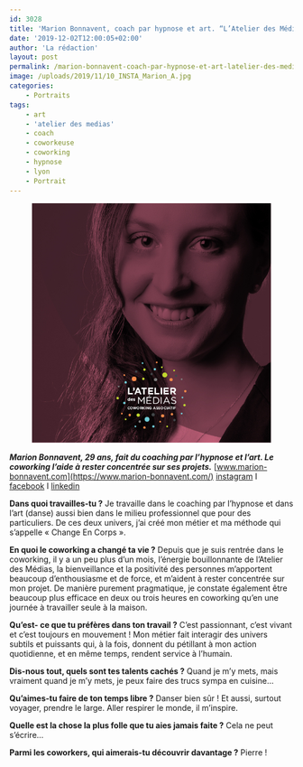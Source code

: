 ```yaml
---
id: 3028
title: 'Marion Bonnavent, coach par hypnose et art. “L’Atelier des Médias, c’est de l’énergie bouillonnante”'
date: '2019-12-02T12:00:05+02:00'
author: 'La rédaction'
layout: post
permalink: /marion-bonnavent-coach-par-hypnose-et-art-latelier-des-medias-cest-de-lenergie-bouillonnante/
image: /uploads/2019/11/10_INSTA_Marion_A.jpg
categories:
    - Portraits
tags:
    - art
    - 'atelier des medias'
    - coach
    - coworkeuse
    - coworking
    - hypnose
    - lyon
    - Portrait
---
```


<figure class="wp-block-image"><img src="/uploads/2019/11/10_INSTA_Marion_A.jpg" alt="Illustration"></figure>

***Marion Bonnavent, 29 ans, fait du coaching par l’hypnose et l’art. Le coworking l’aide à rester concentrée sur ses projets.***
[www.marion-bonnavent.com](https://www.marion-bonnavent.com/)
[instagram](https://www.instagram.com/marionbonnavent/?hl=fr) I [facebook](https://www.facebook.com/marion.b) I [linkedin](https://www.linkedin.com/in/marion-bonnavent-85916064/?originalSubdomain=fr)

**Dans quoi travailles-tu ?**
Je travaille dans le coaching par l’hypnose et dans l’art (danse) aussi bien dans le milieu professionnel que pour des particuliers. De ces deux univers, j’ai créé mon métier et ma méthode qui s’appelle « Change En Corps ».

**En quoi le coworking a changé ta vie ?**
Depuis que je suis rentrée dans le coworking, il y a un peu plus d’un mois, l’énergie bouillonnante de l’Atelier des Médias, la bienveillance et la positivité des personnes m’apportent beaucoup d’enthousiasme et de force, et m’aident à rester concentrée sur mon projet.
De manière purement pragmatique, je constate également être beaucoup plus efficace en deux ou trois heures en coworking qu’en une journée à travailler seule à la maison.

**Qu’est- ce que tu préfères dans ton travail ?**
C’est passionnant, c’est vivant et c’est toujours en mouvement ! Mon métier fait interagir des univers subtils et puissants qui, à la fois, donnent du pétillant à mon action quotidienne, et en même temps, rendent service à l’humain.

**Dis-nous tout, quels sont tes talents cachés ?**
Quand je m’y mets, mais vraiment quand je m’y mets, je peux faire des trucs sympa en cuisine…

**Qu’aimes-tu faire de ton temps libre ?**
Danser bien sûr ! Et aussi, surtout voyager, prendre le large. Aller respirer le monde, il m’inspire.

**Quelle est la chose la plus folle que tu aies jamais faite ?**
Cela ne peut s’écrire…

**Parmi les coworkers, qui aimerais-tu découvrir davantage ?**
Pierre !
